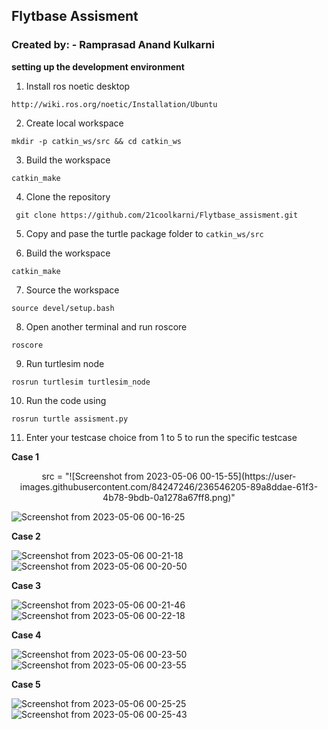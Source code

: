 ## Flytbase Assisment
### Created by: - Ramprasad Anand Kulkarni



**setting up the development environment**
1) Install ros noetic desktop

`http://wiki.ros.org/noetic/Installation/Ubuntu`

2) Create local workspace 

`mkdir -p catkin_ws/src && cd catkin_ws`

3) Build the workspace

`catkin_make`

4) Clone the repository

` git clone https://github.com/21coolkarni/Flytbase_assisment.git`

5) Copy and pase the turtle package folder to `catkin_ws/src`

6) Build the workspace 

`catkin_make`

7) Source the workspace 

`source devel/setup.bash`

8) Open another terminal and run roscore

`roscore`

9) Run turtlesim node 

`rosrun turtlesim turtlesim_node`

10) Run the code using 

`rosrun turtle assisment.py`

11) Enter your testcase choice from 1 to 5 to run the specific testcase



**Case 1**
<p align="center">
  src = "![Screenshot from 2023-05-06 00-15-55](https://user-images.githubusercontent.com/84247246/236546205-89a8ddae-61f3-4b78-9bdb-0a1278a67ff8.png)"
</p>

![Screenshot from 2023-05-06 00-16-25](https://user-images.githubusercontent.com/84247246/236546305-3b20c88c-2653-4bfb-b305-17c4130dfdcd.png)


**Case 2**

![Screenshot from 2023-05-06 00-21-18](https://user-images.githubusercontent.com/84247246/236547103-e98e719e-0665-4c0f-86d5-62be10d51493.png)
![Screenshot from 2023-05-06 00-20-50](https://user-images.githubusercontent.com/84247246/236547153-45c74420-4be9-49a4-823a-af8028a4e636.png)

**Case 3**

![Screenshot from 2023-05-06 00-21-46](https://user-images.githubusercontent.com/84247246/236547515-5c4b23ad-1d0e-4570-8b74-aa4f9e5ffd9a.png)
![Screenshot from 2023-05-06 00-22-18](https://user-images.githubusercontent.com/84247246/236547530-283e5df9-4359-4790-b88f-fb32cde2f4fb.png)


**Case 4**

![Screenshot from 2023-05-06 00-23-50](https://user-images.githubusercontent.com/84247246/236547910-f6858835-7d56-4561-b8e6-2b3aa157dc0e.png)
![Screenshot from 2023-05-06 00-23-55](https://user-images.githubusercontent.com/84247246/236547914-007a3b94-edd7-480c-9d0e-a7a420e55264.png)

**Case 5**

![Screenshot from 2023-05-06 00-25-25](https://user-images.githubusercontent.com/84247246/236547989-f178719d-744c-4206-aa32-71415489cc44.png)
![Screenshot from 2023-05-06 00-25-43](https://user-images.githubusercontent.com/84247246/236547993-6d7bde58-7c73-4657-bdcc-5d023b925731.png)
